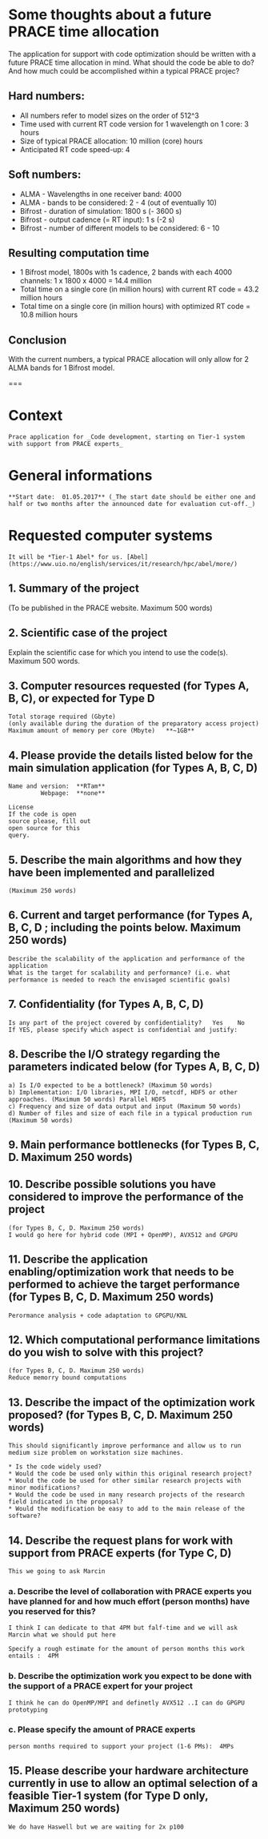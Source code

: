 # Some thoughts about a future PRACE time allocation

The application for support with code optimization should be written with a future PRACE time allocation in mind. What should the code be able to do? And how much could be accomplished within a typical PRACE projec? 

## Hard numbers:

* All numbers refer to model sizes on the order of 512^3 
* Time used with current RT code version for 1 wavelength on 1 core: 3 hours 
* Size of typical PRACE allocation: 10 million (core) hours 
* Anticipated RT code speed-up: 4 

## Soft numbers: 

* ALMA - Wavelengths in one receiver band: 4000 
* ALMA - bands to be considered: 2 - 4 (out of eventually 10) 
* Bifrost - duration of simulation: 1800 s (- 3600 s) 
* Bifrost - output cadence (= RT input): 1 s (-2 s)
* Bifrost - number of different models to be considered: 6 - 10

## Resulting computation time 

* 1 Bifrost model, 1800s with 1s cadence, 2 bands with each 4000 channels: 1 x 1800 x 4000 = 14.4 million
* Total time on a single core (in million hours) with current RT code = 43.2 million hours 
* Total time on a single core (in million hours) with optimized RT code = 10.8 million hours 

## Conclusion

With the current numbers, a typical PRACE allocation will only allow for 2 ALMA bands for 1 Bifrost model. 

===

# Context
	Prace application for _Code development, starting on Tier-1 system with support from PRACE experts_

# General informations
	**Start date:  01.05.2017** (_The start date should be either one and half or two months after the announced date for evaluation cut-off._)

# Requested computer systems
	It will be *Tier-1 Abel* for us. [Abel](https://www.uio.no/english/services/it/research/hpc/abel/more/)

## 1. Summary of the project 
(To be published in the PRACE website. Maximum 500 words)

## 2. Scientific case of the project
Explain the scientific case for which you intend to use the code(s). Maximum 500 words.

## 3. Computer resources requested  (for Types A, B, C), or expected for Type D

	Total storage required (Gbyte) 
	(only available during the duration of the preparatory access project)	
	Maximum amount of memory per core (Mbyte)	**~1GB**

## 4. Please provide the details listed below for the main simulation application  (for Types A, B, C, D)

	Name and version:  **RTam** 
	         Webpage:  **none**

	License
	If the code is open
	source please, fill out
	open source for this
	query.	

## 5. Describe the main algorithms and how they have been implemented and parallelized  
	(Maximum 250 words)

## 6. Current and target performance  (for Types A, B, C, D ; including the points below. Maximum 250 words)
	Describe the scalability of the application and performance of the application
	What is the target for scalability and performance? (i.e. what performance is needed to reach the envisaged scientific goals)

## 7. Confidentiality  (for Types A, B, C, D)
	Is any part of the project covered by confidentiality?   Yes    No
	If YES, please specify which aspect is confidential and justify:

## 8. Describe the I/O strategy regarding the parameters indicated below  (for Types A, B, C, D)
	a) Is I/O expected to be a bottleneck? (Maximum 50 words) 
	b) Implementation: I/O libraries, MPI I/O, netcdf, HDF5 or other approaches. (Maximum 50 words) Parallel HDF5
	c) Frequency and size of data output and input (Maximum 50 words) 
	d) Number of files and size of each file in a typical production run (Maximum 50 words)

## 9. Main performance bottlenecks  (for Types B, C, D. Maximum 250 words)
	

## 10. Describe possible solutions you have considered to improve the performance of the project   
	(for Types B, C, D. Maximum 250 words)
	I would go here for hybrid code (MPI + OpenMP), AVX512 and GPGPU


## 11. Describe the application enabling/optimization work that needs to be performed to achieve the target performance  (for Types B, C, D. Maximum 250 words)
	Perormance analysis + code adaptation to GPGPU/KNL 

## 12. Which computational performance limitations do you wish to solve with this project?   
	(for Types B, C, D. Maximum 250 words)
	Reduce memorry bound computations

## 13. Describe the impact of the optimization work proposed?  (for Types B, C, D. Maximum 250 words)
	This should significantly improve performance and allow us to run medium size problem on workstation size machines. 

	* Is the code widely used?
	* Would the code be used only within this original research project?
	* Would the code be used for other similar research projects with minor modifications?
	* Would the code be used in many research projects of the research field indicated in the proposal?
	* Would the modification be easy to add to the main release of the software?

## 14. Describe the request plans for work with support from PRACE experts  (for Type C, D)
	This we going to ask Marcin 

### a. Describe the level of collaboration with PRACE experts you have planned for and how much effort (person months) have you reserved for this?
	I think I can dedicate to that 4PM but falf-time and we will ask Marcin what we should put here

	Specify a rough estimate for the amount of person months this work entails :  4PM

### b. Describe the optimization work you expect to be done with the support of a PRACE expert for your project
	I think he can do OpenMP/MPI and definetly AVX512 ..I can do GPGPU prototyping

### c. Please specify the amount of PRACE experts
	person months required to support your project (1-6 PMs):  4MPs

## 15. Please describe your hardware architecture currently in use to allow an optimal selection of a feasible Tier-1 system  (for Type D only, Maximum 250 words)
	We do have Haswell but we are waiting for 2x p100 

 
